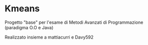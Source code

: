 # Kmeans
Progetto "base" per l'esame di Metodi Avanzati di Programmazione (paradigma O.O e Java)

Realizzato insieme a mattiacurri e Davy592
